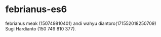 # febrianus-es6

febrianus meak (150749810401)
andi wahyu  diantoro(171552018250709)
Sugi Hardianto (150 749 810 377).
